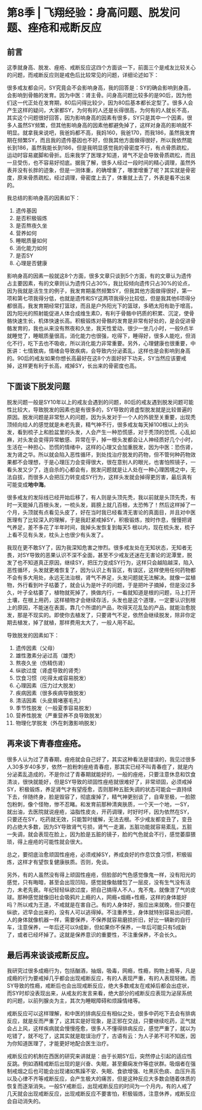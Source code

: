 # 第8季 | 飞翔经验：身高问题、脱发问题、痤疮和戒断反应

## 前言

这季就身高、脱发、痤疮、戒断反应这四个方面谈一下，前面三个是戒友比较关心的问题，而戒断反应则是戒色后比较常见的问题，详细论述如下：

很多戒友都会问，SY究竟会不会影响身高，我的回答是：SY的确会影响到身高，会影响到骨骼的发育。因为中医：肾主骨。问身高问题比较多的是90后，因为他们这一代正处在发育期，80后问得比较少，因为80后基本都长定型了。很多人会产生这样的疑问，大家都SY，为何有的人还是长得很高，为何有的人就长不高，其实这个问题很好回答，因为影响身高的因素有很多，SY只是其中一个因素，很多人虽然SY频繁，但其他影响身高的因素他都避免掉了，这样对身高的影响就不明显。就拿我来说吧，我爸妈都不高，我妈160，我爸170，而我186，虽然我发育期在频繁SY，而且我的遗传基因也不好，但我其他方面做得很好，所以我依然能长到186，虽然我能长到186，但是我明显感觉我的骨密度不行，有点骨质疏松，运动时容易崴脚和骨折。后来我学了医理才知道，肾气不足会导致骨质疏松，而且一旦受伤，也不容易好彻底。据我了解，很多人经过一段时间的精心调理，虽然外表并没有长胖的迹象，但是一测体重，的确增重了，哪里增重了呢？其实就是骨密度，原来骨质疏松，经过调理，骨密度上去了，体重就上去了，外表是看不出来的。

我总结的影响身高的因素如下： 

1. 遗传基因
2. 是否积极锻炼
3. 是否熬夜久坐
4. 营养如何
5. 睡眠质量如何
6. 消化能力如何
7. 是否SY
8. 心理是否健康

影响身高的因素一般就这8个方面，很多文章只谈到5个方面，有的文章认为遗传占主要因素，有的文章则认为遗传只占30%，我比较倾向遗传只占30%的论点，因为我就是活生生的例子，我发育期虽然频繁SY，但我其他方面做得很好，第一项和第七项我得分低，也就是遗传和SY这两项我得分比较低，但是我其他6项得分都很高，我发育期经常打篮球，而且是户外阳光下的篮球，多晒太阳有助于增高，因为阳光的照射能促进人体合成维生素D，有利于骨骼中钙质的积累、沉淀，使骨骼快速生长，机体快速长高。积极锻炼对骨骼的发育是非常有好处的，是会促进骨骼发育的，我也从来没有熬夜和久坐，我天性爱动，很少一坐几小时，一般9点半就睡觉了，睡眠质量很高，消化能力也很强，吃得下，睡得好，很多人能吃，但消化不行，吃下去也不吸收，所以消化能力非常重要。另外，心理健康也很重要，中医讲：七情致病，情绪会导致疾病，会导致内分泌紊乱，这样也是会影响到身高的。90后的戒友如果你想长高最好在这8个方面好好下功夫，SY当然应该要戒掉，这样更有利于长高，戒掉SY，长出来的骨密度也高。 

## 下面谈下脱发问题

脱发问题一般是SY10年以上的戒友会遇到的问题，80后的戒友遇到脱发问题可能性比较大，导致脱发的因素也是有很多的，SY导致的肾虚型脱发就是比较普遍的原因。脱发问题是非常愁人的问题，因为头发对于一个人的外貌至关重要，出现秃顶倾向给人的感觉就是未老先衰，精气神不行，很多戒友每天掉100根以上的头发，看到梳子上和脸盆里的头发，人会产生一种恐慌感，对于秃顶的恐慌，心乱如麻，对头发会变得异常敏感、异常在乎，掉一根头发都会让人神经质好几个小时，生活在一种担心、恐慌的情绪中，这样的心理又会加重脱发，因为中医：恐伤肾，发为肾之华。所以就会陷入恶性循环，到处找治疗脱发的药物，但不管何种药物效果都不会理想，于是心理压力会变得很大，很在意别人的眼光，也害怕照镜子，一看头发又少了，连自杀的心都会有，脱发问题就是让人处在一种心理困境之中，无法自拔，而很多人会把压力转变成SY行为，这样头发就会掉得更厉害，最后真有可能变成**地中海**。

很多戒友的发际线已经开始后移了，有人则是头顶先秃，我以前就是头顶先秃，有时一天能掉几百根头发，一梳头发，肩膀上就几百根，太恐怖了！然后这样掉了一个月，头顶就有点看见头皮了，好在当时我已经看清无害论的真面目，并且对中医医理有了比较深入的理解，于是我赶紧戒掉SY，积极锻炼，按时作息，慢慢把肾气养足，差不多花了半年时间，我掉头发恢复到每天5 根以内，现在梳头发，梳子上看不见有头发，枕头上也很少有头发了。

我现在更不敢SY了，因为我深知危害之惨烈。很多戒友处在无知状态，无知者无畏，对SY导致的恶果认识不深不全面，甚至不少戒友还迷在无害论的泥潭里，脱发了也不知道真正原因，继续SY，把压力变成SY行为，这样只会越陷越深，陷入恶性循环，头发就更难恢复了，因为认识上有盲区，有误区，这样使用任何药物都不会有多大用处，永远无法治根，肾气不养足，头发问题就无法解决。就像一盆植物，外行看到叶子枯萎了，就会认为是叶子的问题，于是把叶子摘掉，但是没过多久，叶子全枯萎了，植物就死掉了，换做内行，一看就知道是根的问题，马上打开土壤，在根上用药，这样植物才会继续存活，头发也是这个道理，一定要认识到根上的原因，不能迷在表面，靠几个所谓的产品，吹得天花乱坠的产品，就能治愈脱发，那是不现实的。即使你去植发了，只要肾气不足，依然会继续脱发，除非你定期去植发，掉了就植，那样费用太大了，一般人用不起。

导致脱发的因素如下： 

1. 遗传因素（父母）
2. 雄性激素分泌过高（雄秃）
3. 熬夜久坐（伤精伤肾）
4. 纵欲过度（肾虚导致的肾秃）
5. 饮食习惯（吃得太咸容易脱发）
6. 心理因素（压力过大脱发）
7. 疾病因素（很多疾病导致脱发）
8. 清洁因素（头皮屑堵塞毛孔）
9. 季节性脱发（一般夏季容易脱发）
10. 营养性脱发（严重营养不良导致脱发）
11. 物理化学脱发（外在刺激影响脱发） 

## 再来谈下青春痘痤疮。

很多人认为过了青春期，痤疮就会自己好了，其实这种看法是错误的，我见过很多人30多岁40多岁，依然一脸粉刺痤疮青春痘，那其实已经不叫青春痘了，就是内分泌紊乱造成的，不是你过了青春期就能好的，一般的痤疮，只要注意休息和饮食清淡，很快就能好，但是SY导致的顽固性痤疮就很难好了，非常顽固，必须戒掉SY，积极锻炼，养足肾气才有望痊愈，否则那种五脏失调的状态可能会一直持续下去，伴随终身，脸是毁容了，彻底废掉了，精气神更别谈了，自卑至极，一脸脓包粉刺，像个怪物，惨不忍睹。和发育前那种清爽肤质，一个天一个地，一SY，就出油，去医院就说痤疮，溢脂性皮炎，开药调理，时好时坏，因为依然在SY，只要还在SY，吃药就无效，只能暂时缓解，无法去根。不少戒友都变丑了，变丑的占绝大多数，因为SY导致肾气亏损，肾气一走漏，五脏功能就容易紊乱，五脏一失调，就会表现在脸上，因为脸是五脏的镜子，脸的气色就会不行，感觉萎靡猥琐，得上痤疮的可能性就会很大。

总之，要彻底治愈顽固性痤疮，必须戒掉SY，养成良好的作息饮食习惯，积极锻炼，这样才有望恢复健康肤质。否则，免谈。

另外，有的人虽然没有得上顽固性痤疮，但脸部的气色感觉像鬼一样，没有阳光的感觉，只有晦暗，甚至会出现凹陷，感觉就像骷髅包了一层皮，没有生气没有活力，未老先衰。年纪轻轻纵欲过度，把自己搞得人不人，鬼不鬼，就像泄了气的皮球。那种感觉就像旧社会吸鸦片上瘾的人，网瘾+烟瘾+性瘾，这样的身体能好吗？所以戒为王道，不戒就是在害自己。有的人身体好，报应出来就晚，但只要在纵欲，迟早会出来的，没有人可以逃得掉。不注重养生，身体就特别容易出问题，人的身体就像机器一样，需要保养，不保养就容易磨损折旧，好比一辆新的自行车，注意保养，一年后还可以9成新，但如果你不保养，一年后可能只有5成新了，或者已经坏掉了。这就是保养意识的重要性，不注重保养，不会长久。

## 最后再来谈谈戒断反应。

我研究过很多成瘾行为，包括酗酒，抽烟，吸毒，网瘾，性瘾，购物上瘾等，凡是成瘾的行为要戒掉几乎都会出现戒断反应，有的人表现严重，有的人表现轻微。而SY导致的性瘾，戒断后也会出现戒断反应，绝大多数戒友在戒掉后都会出症状，而SY时却没表现出来，从戒友的发言来看，绝大部分的戒断反应表现为泌尿系统的问题，以前列腺炎为主，其次为睡眠障碍和烦躁情绪等。

戒断反应可以这样理解，和中医的排病反应有相似之处，很多中药吃下去会有排病反应，就是反而严重了，这其实是好现象，是正邪在交战，只要继续吃药，正气就会占上风，这样疾病就会慢慢痊愈，很多人不懂得排病反应，感觉严重了，就以为吃错了，就不吃了，这其实就是耽误治疗了，古语有云：为人子弟不可不知医，因为你知道医理了，才能更好地配合医生治疗。

戒断反应的机制在西医的研究来讲就是：由于长期SY后，突然停止引起的适应性反跳。例如酒精戒断后出现的是兴奋、失眠，甚至癫痫发作等症状群。吸烟者在强制戒烟之后也可能会出现诸如焦躁不安、失眠、食欲增强、吐黑灰色痰、血压升高以及心律不齐等戒断反应，会产生极大的痛苦，但是这种反应大多数会随着体质的恢复而逐渐消失。一般SY戒断后，出现戒断反应的时间为一个月内，有的人戒了几天就会出现戒断反应，出现戒断反应不要害怕，积极锻炼，注意休养，戒断反应会自动消失的。 